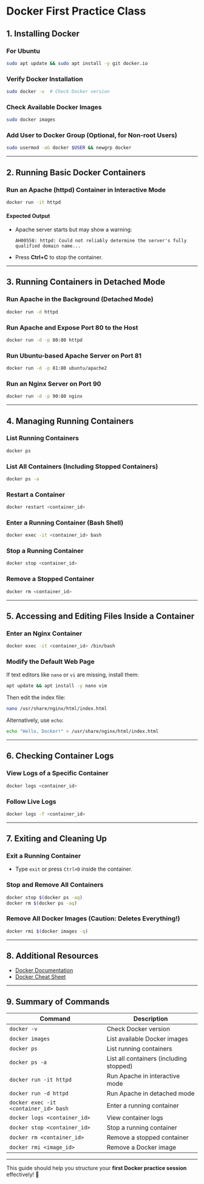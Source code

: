 # Docker First Practice Class

## 1. Installing Docker
### **For Ubuntu**
```bash
sudo apt update && sudo apt install -y git docker.io
```

### **Verify Docker Installation**
```bash
sudo docker -v  # Check Docker version
```

### **Check Available Docker Images**
```bash
sudo docker images
```

### **Add User to Docker Group (Optional, for Non-root Users)**
```bash
sudo usermod -aG docker $USER && newgrp docker
```

---
## 2. Running Basic Docker Containers
### **Run an Apache (httpd) Container in Interactive Mode**
```bash
docker run -it httpd
```
#### **Expected Output**
- Apache server starts but may show a warning:
  ```
  AH00558: httpd: Could not reliably determine the server's fully qualified domain name...
  ```
- Press **Ctrl+C** to stop the container.

---
## 3. Running Containers in Detached Mode
### **Run Apache in the Background (Detached Mode)**
```bash
docker run -d httpd
```

### **Run Apache and Expose Port 80 to the Host**
```bash
docker run -d -p 80:80 httpd
```

### **Run Ubuntu-based Apache Server on Port 81**
```bash
docker run -d -p 81:80 ubuntu/apache2
```

### **Run an Nginx Server on Port 90**
```bash
docker run -d -p 90:80 nginx
```

---
## 4. Managing Running Containers
### **List Running Containers**
```bash
docker ps
```

### **List All Containers (Including Stopped Containers)**
```bash
docker ps -a
```

### **Restart a Container**
```bash
docker restart <container_id>
```

### **Enter a Running Container (Bash Shell)**
```bash
docker exec -it <container_id> bash
```

### **Stop a Running Container**
```bash
docker stop <container_id>
```

### **Remove a Stopped Container**
```bash
docker rm <container_id>
```

---
## 5. Accessing and Editing Files Inside a Container
### **Enter an Nginx Container**
```bash
docker exec -it <container_id> /bin/bash
```

### **Modify the Default Web Page**
If text editors like `nano` or `vi` are missing, install them:
```bash
apt update && apt install -y nano vim
```
Then edit the index file:
```bash
nano /usr/share/nginx/html/index.html
```
Alternatively, use `echo`:
```bash
echo "Hello, Docker!" > /usr/share/nginx/html/index.html
```

---
## 6. Checking Container Logs
### **View Logs of a Specific Container**
```bash
docker logs <container_id>
```

### **Follow Live Logs**
```bash
docker logs -f <container_id>
```

---
## 7. Exiting and Cleaning Up
### **Exit a Running Container**
- Type `exit` or press `Ctrl+D` inside the container.

### **Stop and Remove All Containers**
```bash
docker stop $(docker ps -aq)
docker rm $(docker ps -aq)
```

### **Remove All Docker Images (Caution: Deletes Everything!)**
```bash
docker rmi $(docker images -q)
```

---
## 8. Additional Resources
- [Docker Documentation](https://docs.docker.com/)
- [Docker Cheat Sheet](https://dockerlabs.collabnix.com/docker/cheatsheet/)

---
## 9. Summary of Commands
| Command | Description |
|---------|-------------|
| `docker -v` | Check Docker version |
| `docker images` | List available Docker images |
| `docker ps` | List running containers |
| `docker ps -a` | List all containers (including stopped) |
| `docker run -it httpd` | Run Apache in interactive mode |
| `docker run -d httpd` | Run Apache in detached mode |
| `docker exec -it <container_id> bash` | Enter a running container |
| `docker logs <container_id>` | View container logs |
| `docker stop <container_id>` | Stop a running container |
| `docker rm <container_id>` | Remove a stopped container |
| `docker rmi <image_id>` | Remove a Docker image |

---
This guide should help you structure your **first Docker practice session** effectively! 🚀
